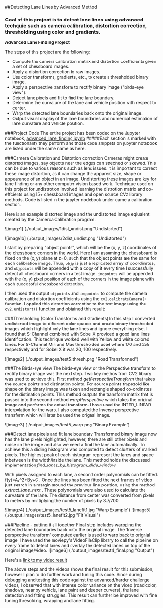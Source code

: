 ##Detecting Lane Lines by Advanced Method
### Goal of this project is to detect lane lines using advanced techquie such as camera calibration, distortion correction, thresholding using color and gradients.

**Advanced Lane Finding Project**

The steps of this project are the following:

* Compute the camera calibration matrix and distortion coefficients given a set of chessboard images.
* Apply a distortion correction to raw images.
* Use color transforms, gradients, etc., to create a thresholded binary image.
* Apply a perspective transform to rectify binary image ("birds-eye view").
* Detect lane pixels and fit to find the lane boundary.
* Determine the curvature of the lane and vehicle position with respect to center.
* Warp the detected lane boundaries back onto the original image.
* Output visual display of the lane boundaries and numerical estimation of lane curvature and vehicle position.

###Project Code
The entire project has been coded on the Jupyter notebook, [advanced_lane_finding.ipynb](./advanced_lane_finding.ipynb)
#####Each section is marked with the functionality they perform and those code snippets on jupyter notebook are listed under the same name as here.

###Camera Calibration and Distortion correction
Cameras might create distorted images, say objects near the edges can streched or skewed. This can be due to various reasons such as lens issues. It is important to correct these image distortion, as it can change the apparent size, shape or appearance of an object in an image. Undistorting these images are key for lane finding or any other computer vision based work. Technique used on this project for undistrotion involved learning the distrotion matrix and co-effcients using 15+ chessboard images and open source CV2 library methods. Code is listed in the jupyter nodebook under camera calibration section.

Here is an example distorted image and the undistorted image eqiualent created by  the Camerca Calibration program.

![image1] (./output_images/1dist_undist.png "Undistorted")

![image1b] (./output_images/2dist_undist.png "Undistorted")

I start by preparing "object points", which will be the (x, y, z) coordinates of the chessboard corners in the world. Here I am assuming the chessboard is fixed on the (x, y) plane at z=0, such that the object points are the same for each calibration image.  Thus, `objp` is just a replicated array of coordinates, and `objpoints` will be appended with a copy of it every time I successfully detect all chessboard corners in a test image.  `imgpoints` will be appended with the (x, y) pixel position of each of the corners in the image plane with each successful chessboard detection.  

I then used the output `objpoints` and `imgpoints` to compute the camera calibration and distortion coefficients using the `cv2.calibrateCamera()` function.  I applied this distortion correction to the test image using the `cv2.undistort()` function and obtained this result: 

###Thresholding (Color Transforms and Gradients)
In this step I converted undistorted image to different color spaces and create binary thresholded images which highlight only the lane lines and ignore everything else. I found that S-Channel combined with Sobel X provided a good lane lines identification. This technique worked well with Yellow and white colored lanes. For S-Channel Min and Max thresholded used where 170 and 255 respectively and for Sobel X it was 20, 100 respectively.

![image2] (./output_images/test5_thresh.png "Road Transformed")

###The Birds-eye view
The birds-eye view or the Perspective transform to rectify binary image was the next step.
Two key methos from CV2 library was used to achieve this. 
First method _getPerspectiveTransform_ that takes the source points and distination points. For source points trapezoid like shape on the binary image was taken and rectangle shaped co-ordinates for the distination points. This method outputs the transform matrix that is passed into the second method _warpPerspective_ which takes the original image and performs the actual transform. I have used the INTER_LINEAR interpolation for the warp. I also computed the Inverse perspective transform which will later be used the orignal image.

![image3] (./output_images/test5_warp.png "Binary Example")

###Detect lane pixels and fit lane boundary
Transformed binary image now has the lane pixels highlighted, however, there are still other pixels and noise on the image and also we need a find the lane automatically. To achieve this a sliding histogram was computed to detect clusters of marked pixels. The highest peak of each histogram represent the lanes and space inbetween is the width/inside the lane. This method holds the discussed implementation _find_lanes_by_histogram_slide_window_ 

With pixels assigned to each lane, a second order polynomials can be fitted. f(y)=Ay^2+By+C . Once the lines has been fitted the next  frames of video just search in a margin around the previous line position, using the method _extract_lane_next_ .
These polynomials were also used to calculate the curvature of the lane. The distance from center was converted from pixels to meters by multiplying the number of pixels by 3.7/700.

![image4] (./output_images/test5_lanefit1.jpg "Warp Example")
![image5] (./output_images/test5_lanefit2.jpg "Fit Visual")

###Pipeline - putting it all together
Final step includes warpping the detected lane boundaries back onto the original image. The 'Inverse perspective transform' computed earlier is used to warp back to orignial image.  I have used the moviepy's VideoFileClip library to call the pipeline on every frame to detect lanes and overlay the detected lanes on top of the original image/video.
![image6] (./output_images/test4_final.png "Output")

Here's a [link to my video result](./output_video_new.mp4)

The above steps and the videos shows the final result for this submission, however I plan to do further work and tuning this code. Since during debugging and testing this code against the advanced/harder challenge videos, I observed that with intense color variance on the video (road color, shadows, near by vehicle, lane paint and deeper curvers), the lane detection and fitting struggles. This result can further be improved with fine tuning thresolding, wrapping and lane fitting.
